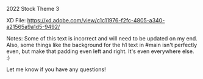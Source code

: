 2022 Stock Theme 3

XD File: https://xd.adobe.com/view/c1c11976-f2fc-4805-a340-a21565a9a1d5-9492/

Notes:
Some of this text is incorrect and will need to be updated on my end. Also, some things like the background for the h1 text in #main isn't perfectly even, but make that padding even left and right. It's even everywhere else. :) 

Let me know if you have any questions!
